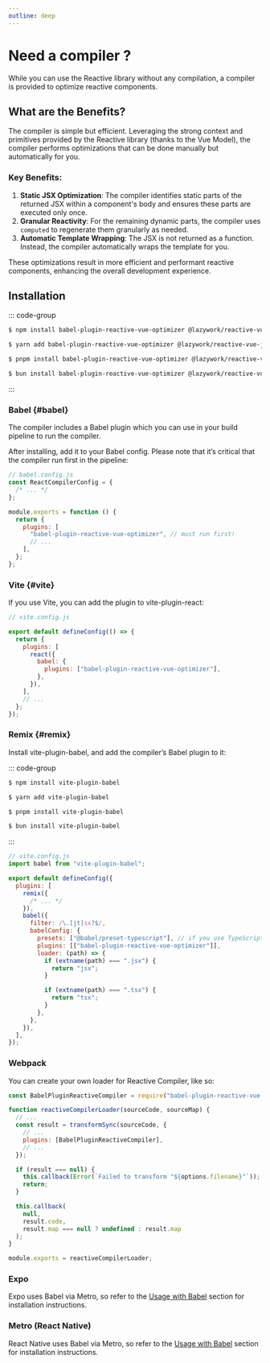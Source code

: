 ```yaml
---
outline: deep
---
```


# Need a compiler ?

While you can use the Reactive library without any compilation, a compiler is provided to optimize reactive components.

## What are the Benefits?

The compiler is simple but efficient. Leveraging the strong context and primitives provided by the Reactive library  (thanks to the Vue Model), the compiler performs optimizations that can be done manually but automatically for you.

### Key Benefits:

1. **Static JSX Optimization**: The compiler identifies static parts of the returned JSX within a component's body and ensures these parts are executed only once.
2. **Granular Reactivity**: For the remaining dynamic parts, the compiler uses `computed` to regenerate them granularly as needed.
3. **Automatic Template Wrapping**: The JSX is not returned as a function. Instead, the compiler automatically wraps the template for you.

These optimizations result in more efficient and performant reactive components, enhancing the overall development experience.

## Installation

::: code-group

```bash [NPM]
$ npm install babel-plugin-reactive-vue-optimizer @lazywork/reactive-vue-jsx-runtime
```

```bash [Yarn]
$ yarn add babel-plugin-reactive-vue-optimizer @lazywork/reactive-vue-jsx-runtime
```

```bash [PNPM]
$ pnpm install babel-plugin-reactive-vue-optimizer @lazywork/reactive-vue-jsx-runtime
```

```bash [Bun]
$ bun install babel-plugin-reactive-vue-optimizer @lazywork/reactive-vue-jsx-runtime
```

:::

### Babel {#babel}

The compiler includes a Babel plugin which you can use in your build pipeline to run the compiler.

After installing, add it to your Babel config. Please note that it’s critical that the compiler run first in the pipeline:

```js
// babel.config.js
const ReactCompilerConfig = {
  /* ... */
};

module.exports = function () {
  return {
    plugins: [
      "babel-plugin-reactive-vue-optimizer", // must run first!
      // ...
    ],
  };
};
```

### Vite {#vite}

If you use Vite, you can add the plugin to vite-plugin-react:

```js
// vite.config.js

export default defineConfig(() => {
  return {
    plugins: [
      react({
        babel: {
          plugins: ["babel-plugin-reactive-vue-optimizer"],
        },
      }),
    ],
    // ...
  };
});
```

### Remix {#remix}

Install vite-plugin-babel, and add the compiler’s Babel plugin to it:

::: code-group

```bash [NPM]
$ npm install vite-plugin-babel
```

```bash [Yarn]
$ yarn add vite-plugin-babel
```

```bash [PNPM]
$ pnpm install vite-plugin-babel
```

```bash [Bun]
$ bun install vite-plugin-babel
```

:::

```js
// vite.config.js
import babel from "vite-plugin-babel";

export default defineConfig({
  plugins: [
    remix({
      /* ... */
    }),
    babel({
      filter: /\.[jt]sx?$/,
      babelConfig: {
        presets: ["@babel/preset-typescript"], // if you use TypeScript
        plugins: [["babel-plugin-reactive-vue-optimizer"]],
        loader: (path) => {
          if (extname(path) === ".jsx") {
            return "jsx";
          }

          if (extname(path) === ".tsx") {
            return "tsx";
          }
        },
      },
    }),
  ],
});
```

### Webpack

You can create your own loader for Reactive Compiler, like so:


```js
const BabelPluginReactiveCompiler = require("babel-plugin-reactive-vue-optimizer");

function reactiveCompilerLoader(sourceCode, sourceMap) {
  // ...
  const result = transformSync(sourceCode, {
    // ...
    plugins: [BabelPluginReactiveCompiler],
    // ...
  });

  if (result === null) {
    this.callback(Error(`Failed to transform "${options.filename}"`));
    return;
  }

  this.callback(
    null,
    result.code,
    result.map === null ? undefined : result.map
  );
}

module.exports = reactiveCompilerLoader;
```

### Expo

Expo uses Babel via Metro, so refer to the [Usage with Babel](#babel) section for installation instructions.

### Metro (React Native)

React Native uses Babel via Metro, so refer to the [Usage with Babel](#babel) section for installation instructions.